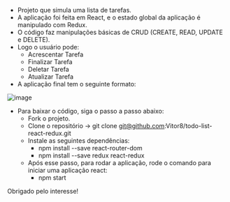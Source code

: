 - Projeto que simula uma lista de tarefas.
- A aplicação foi feita em React, e o estado global da aplicação é manipulado com Redux.
- O código faz manipulações básicas de CRUD (CREATE, READ, UPDATE e DELETE).
- Logo o usuário pode:
  - Acrescentar Tarefa
  - Finalizar Tarefa
  - Deletar Tarefa
  - Atualizar Tarefa
- A aplicação final tem o seguinte formato:

![image](https://user-images.githubusercontent.com/24492328/130697083-a997dc82-700c-456c-b593-cb43e0e5f38f.png)

- Para baixar o código, siga o passo a passo abaixo:
  - Fork o projeto.
  - Clone o repositório -> git clone git@github.com:Vitor8/todo-list-react-redux.git
  - Instale as seguintes dependências:
    - npm install --save react-router-dom
    - npm install --save redux react-redux
  - Após esse passo, para rodar a aplicação, rode o comando para iniciar uma aplicação react:
    - npm start

Obrigado pelo interesse! 
